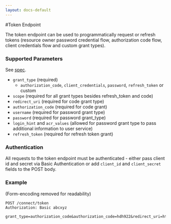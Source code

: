```yaml
---
layout: docs-default
---
```


#Token Endpoint

The token endpoint can be used to programmatically request or refresh tokens (resource owner password credential flow, authorization code flow, client credentials flow and custom grant types).

### Supported Parameters

See [spec](http://openid.net/specs/openid-connect-core-1_0.html#TokenRequest).

- `grant_type` (required)
    - `authorization_code`, `client_credentials`, `password`, `refresh_token` or custom
- `scope` (required for all grant types besides refresh_token and code)
- `redirect_uri` (required for code grant type)
- `authorization_code` (required for code grant)
- `username` (required for password grant type)
- `password` (required for password grant_type)
- `login_hint` and `acr_values` (allowed for password grant type to pass additional information to user service)
- `refresh_token` (required for refresh token grant)

### Authentication
All requests to the token endpoint must be authenticated - either pass client id and secret via Basic Authentication
or add `client_id` and `client_secret` fields to the POST body.

### Example
(Form-encoding removed for readability)

```
POST /connect/token
Authorization: Basic abcxyz

grant_type=authorization_code&authorization_code=hdh922&redirect_uri=https://myapp.com/callback
```